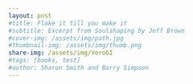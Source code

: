```yaml
---
layout: post
#title: Flake it till you make it
#subtitle: Excerpt from Soulshaping by Jeff Brown
#cover-img: /assets/img/path.jpg
#thumbnail-img: /assets/img/thumb.png
share-img: /assets/img/VeroGI
#tags: [books, test]
#author: Sharon Smith and Barry Simpson
---
```


